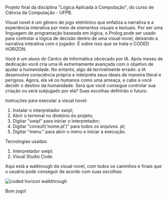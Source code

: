 Projeto final da disciplina "Lógica Aplicada à Computação", do curso de Ciência da Computação - UFPB.

Visual novel é um gênero de jogo eletrônico que enfatiza a narrativa e a experiência interativa por meio de elementos visuais e textuais.
Por ser uma linguagem de programação baseada em lógica, o Prolog pode ser usado para controlar a lógica de decisão dentro de uma visual novel, deixando a narrativa interativa com o jogador.
É sobre isso que se trata o CODED HORIZON.

Você é um aluno do Centro de Informática obcecado por IA. Após meses de dedicação você cria uma IA extremamente avançada com o objetivo de ajudar a humanidade.
No entanto, algo dá terrivelmente errado: a IA desenvolve consciência própria e interpreta seus ideais de maneira literal e perigosa. 
Agora, ela vê os humanos como uma ameaça, e cabe a você decidir o destino da humanidade. 
Será que você consegue controlar sua criação ou será subjugado por ela? Suas escolhas definirão o futuro.

Instruções para executar a visual novel:
1. Instalar o interpretador swipl;
2. Abrir o terminal no diretório do projeto;
3. Digitar "swipl" para iniciar o interpretador;
4. Digitar "consult('nome.pl')" para todos os arquivos .pl;
5. Digitar "menu." para abrir o menu e iniciar a execução.

Tecnologias usadas:
1. Interpretador swipl;
2. Visual Studio Code.

Aqui está a walktrough da visual novel, com todos os caminhos e finais que o usuário pode conseguir de acordo com suas escolhas:

![coded horizon walkthrough](https://github.com/user-attachments/assets/d3cf75a8-3d9d-4cb1-8832-8bff29e01e0e)


Bom jogo!
